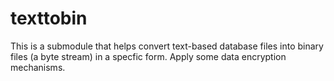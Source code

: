 # texttobin

This is a submodule that helps convert text-based database files into binary files (a byte stream) in a specfic form. Apply some data encryption mechanisms.


